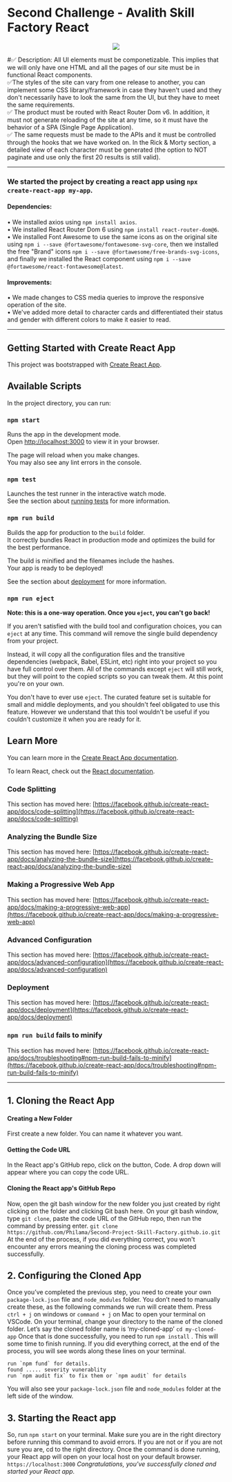 # Second Challenge - Avalith Skill Factory React

<p align="center">
  <img src="https://philama.github.io/First-Project-Skill-Factory.github.io//blob/master/img/gifreadme.gif">
</p>

#:white_check_mark: Description: All UI elements must be componetizable. This implies that we will only have one HTML and all the pages of our site must be in functional React components.\
:white_check_mark:The styles of the site can vary from one release to another, you can implement some CSS library/framework in case they haven't used and they don't necessarily have to look the same from the UI, but they have to meet the same requirements.\
:white_check_mark: The product must be routed with React Router Dom v6. In addition, it must not generate reloading of the site at any time, so it must have the behavior of a SPA (Single Page Application).\
:white_check_mark: The same requests must be made to the APIs and it must be controlled through the hooks that we have worked on.
In the Rick & Morty section, a detailed view of each character must be generated (the option to NOT paginate and use only the first 20 results is still valid).

<hr>

### We started the project by creating a react app using `npx create-react-app my-app`.

#### Dependencies:

• We installed axios using `npm install axios`.\
• We installed React Router Dom 6 using `npm install react-router-dom@6`.\
• We installed Font Awesome to use the same icons as on the original site using `npm i --save @fortawesome/fontawesome-svg-core`, then we installed the free "Brand" icons `npm i --save @fortawesome/free-brands-svg-icons`, and finally we installed the React component using `npm i --save @fortawesome/react-fontawesome@latest`.

#### Improvements:

• We made changes to CSS media queries to improve the responsive operation of the site.\
• We've added more detail to character cards and differentiated their status and gender with different colors to make it easier to read.

<hr>

## Getting Started with Create React App

This project was bootstrapped with [Create React App](https://github.com/facebook/create-react-app).

## Available Scripts

In the project directory, you can run:

### `npm start`

Runs the app in the development mode.\
Open [http://localhost:3000](http://localhost:3000) to view it in your browser.

The page will reload when you make changes.\
You may also see any lint errors in the console.

### `npm test`

Launches the test runner in the interactive watch mode.\
See the section about [running tests](https://facebook.github.io/create-react-app/docs/running-tests) for more information.

### `npm run build`

Builds the app for production to the `build` folder.\
It correctly bundles React in production mode and optimizes the build for the best performance.

The build is minified and the filenames include the hashes.\
Your app is ready to be deployed!

See the section about [deployment](https://facebook.github.io/create-react-app/docs/deployment) for more information.

### `npm run eject`

**Note: this is a one-way operation. Once you `eject`, you can't go back!**

If you aren't satisfied with the build tool and configuration choices, you can `eject` at any time. This command will remove the single build dependency from your project.

Instead, it will copy all the configuration files and the transitive dependencies (webpack, Babel, ESLint, etc) right into your project so you have full control over them. All of the commands except `eject` will still work, but they will point to the copied scripts so you can tweak them. At this point you're on your own.

You don't have to ever use `eject`. The curated feature set is suitable for small and middle deployments, and you shouldn't feel obligated to use this feature. However we understand that this tool wouldn't be useful if you couldn't customize it when you are ready for it.

## Learn More

You can learn more in the [Create React App documentation](https://facebook.github.io/create-react-app/docs/getting-started).

To learn React, check out the [React documentation](https://reactjs.org/).

### Code Splitting

This section has moved here: [https://facebook.github.io/create-react-app/docs/code-splitting](https://facebook.github.io/create-react-app/docs/code-splitting)

### Analyzing the Bundle Size

This section has moved here: [https://facebook.github.io/create-react-app/docs/analyzing-the-bundle-size](https://facebook.github.io/create-react-app/docs/analyzing-the-bundle-size)

### Making a Progressive Web App

This section has moved here: [https://facebook.github.io/create-react-app/docs/making-a-progressive-web-app](https://facebook.github.io/create-react-app/docs/making-a-progressive-web-app)

### Advanced Configuration

This section has moved here: [https://facebook.github.io/create-react-app/docs/advanced-configuration](https://facebook.github.io/create-react-app/docs/advanced-configuration)

### Deployment

This section has moved here: [https://facebook.github.io/create-react-app/docs/deployment](https://facebook.github.io/create-react-app/docs/deployment)

### `npm run build` fails to minify

This section has moved here: [https://facebook.github.io/create-react-app/docs/troubleshooting#npm-run-build-fails-to-minify](https://facebook.github.io/create-react-app/docs/troubleshooting#npm-run-build-fails-to-minify)

<hr>

## 1. Cloning the React App

#### Creating a New Folder

First create a new folder. You can name it whatever you want.

#### Getting the Code URL

In the React app's GitHub repo, click on the button, Code. A drop down will appear where you can copy the code URL.

#### Cloning the React app's GitHub Repo

Now, open the git bash window for the new folder you just created by right clicking on the folder and clicking Git bash here.
On your git bash window, type `git clone`, paste the code URL of the GitHub repo, then run the command by pressing enter.
`git clone https://github.com/Philama/Second-Project-Skill-Factory.github.io.git`
At the end of the process, if you did everything correct, you won't encounter any errors meaning the cloning process was completed successfully.

## 2. Configuring the Cloned App

Once you’ve completed the previous step, you need to create your own `package-lock.json` file and `node_modules` folder. You don’t need to manually create these, as the following commands we run will create them.
Press `ctrl + j` on windows or `command + j` on Mac to open your terminal on VSCode.
On your terminal, change your directory to the name of the cloned folder.
Let’s say the cloned folder name is ‘my-cloned-app’
`cd my-cloned-app`
Once that is done successfully, you need to run `npm install` . This will some time to finish running.
If you did everything correct, at the end of the process, you will see words along these lines on your terminal.

```
run `npm fund` for details.
found ..... severity vunerablity
run `npm audit fix` to fix them or `npm audit` for details
```

You will also see your `package-lock.json` file and `node_modules` folder at the left side of the window.

## 3. Starting the React app

So, run `npm start` on your terminal.
Make sure you are in the right directory before running this command to avoid errors.
If you are not or if you are not sure you are, cd to the right directory.
Once the command is done running, your React app will open on your local host on your default browser.
`https://localhost:3000`
_Congratulations, you've successfully cloned and started your React app._
